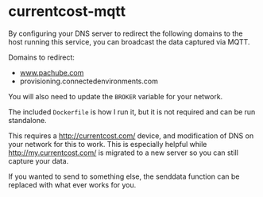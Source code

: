 # currentcost-mqtt

By configuring your DNS server to redirect the following domains to the host
running this service, you can broadcast the data captured via MQTT.

Domains to redirect:
- www.pachube.com
- provisioning.connectedenvironments.com

You will also need to update the `BROKER` variable for your network.

The included `Dockerfile` is how I run it, but it is not required and can be run standalone.

This requires a http://currentcost.com/ device, and modification of DNS on
your network for this to work. This is especially helpful while
http://my.currentcost.com/ is migrated to a new server so you can still
capture your data.

If you wanted to send to something else, the senddata function can be
replaced with what ever works for you.

